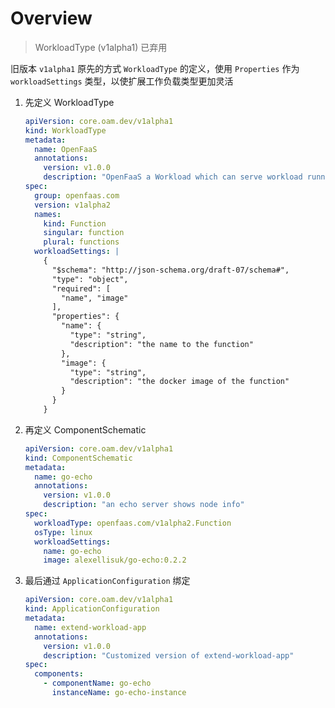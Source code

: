 # Overview

> WorkloadType (v1alpha1) 已弃用

旧版本 `v1alpha1` 原先的方式 `WorkloadType` 的定义，使用 `Properties` 作为 `workloadSettings` 类型，以使扩展工作负载类型更加灵活

1. 先定义 WorkloadType

    ```yaml
    apiVersion: core.oam.dev/v1alpha1
    kind: WorkloadType
    metadata:
      name: OpenFaaS
      annotations:
        version: v1.0.0
        description: "OpenFaaS a Workload which can serve workload running as functions"
    spec:
      group: openfaas.com
      version: v1alpha2
      names:
        kind: Function
        singular: function
        plural: functions
      workloadSettings: |
        {
          "$schema": "http://json-schema.org/draft-07/schema#",
          "type": "object",
          "required": [
            "name", "image"
          ],
          "properties": {
            "name": {
              "type": "string",
              "description": "the name to the function"
            },
            "image": {
              "type": "string",
              "description": "the docker image of the function"
            }
          }
        }
    ```

2. 再定义 ComponentSchematic

    ```yaml
    apiVersion: core.oam.dev/v1alpha1
    kind: ComponentSchematic
    metadata:
      name: go-echo
      annotations:
        version: v1.0.0
        description: "an echo server shows node info"
    spec:
      workloadType: openfaas.com/v1alpha2.Function
      osType: linux
      workloadSettings:
        name: go-echo
        image: alexellisuk/go-echo:0.2.2
    ```

3. 最后通过 `ApplicationConfiguration` 绑定

    ```yaml
    apiVersion: core.oam.dev/v1alpha1
    kind: ApplicationConfiguration
    metadata:
      name: extend-workload-app
      annotations:
        version: v1.0.0
        description: "Customized version of extend-workload-app"
    spec:
      components:
        - componentName: go-echo
          instanceName: go-echo-instance
    ```
